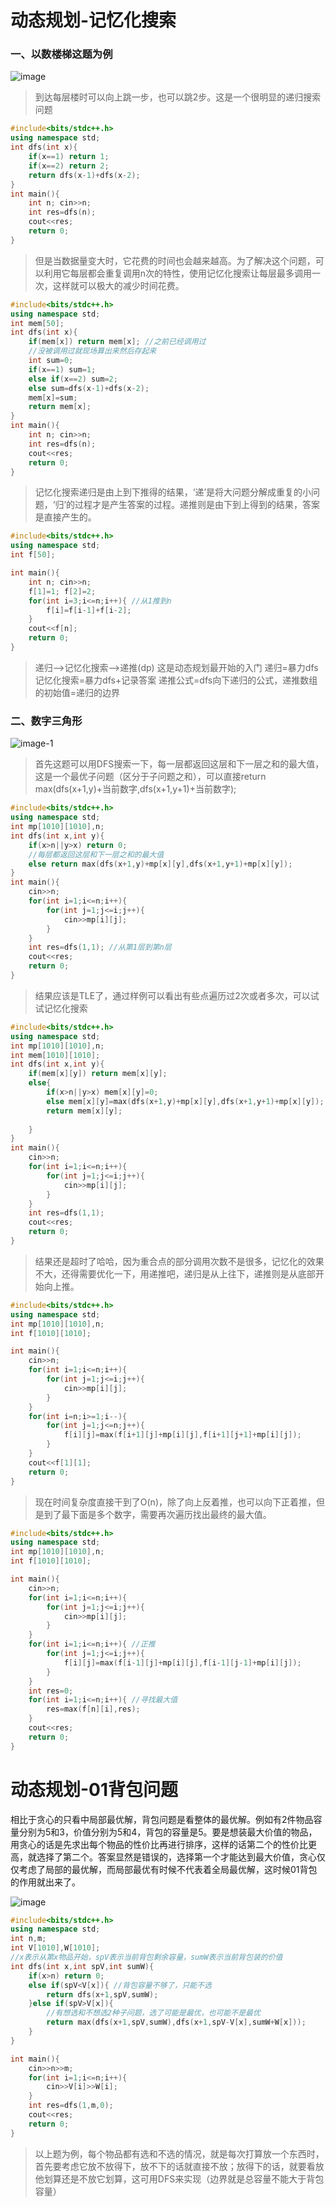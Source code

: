 # 动态规划-记忆化搜索

### 一、以数楼梯这题为例

![image](https://github.com/spesserta/My-note/assets/138494873/da2804e3-4e65-4696-8f65-a9803af12944)


>到达每层楼时可以向上跳一步，也可以跳2步。这是一个很明显的递归搜索问题
```cpp
#include<bits/stdc++.h>
using namespace std;
int dfs(int x){
	if(x==1) return 1;
	if(x==2) return 2;
	return dfs(x-1)+dfs(x-2);
}
int main(){
	int n; cin>>n;
	int res=dfs(n);
	cout<<res;
	return 0;
}
```
>但是当数据量变大时，它花费的时间也会越来越高。为了解决这个问题，可以利用它每层都会重复调用n次的特性，使用记忆化搜索让每层最多调用一次，这样就可以极大的减少时间花费。
```cpp
#include<bits/stdc++.h>
using namespace std;
int mem[50];
int dfs(int x){
	if(mem[x]) return mem[x]; //之前已经调用过 
	//没被调用过就现场算出来然后存起来 
	int sum=0;
	if(x==1) sum=1;
	else if(x==2) sum=2;
	else sum=dfs(x-1)+dfs(x-2);
	mem[x]=sum;
	return mem[x];
}
int main(){
	int n; cin>>n;
	int res=dfs(n);
	cout<<res;
	return 0;
}
```
>记忆化搜索递归是由上到下推得的结果，‘递’是将大问题分解成重复的小问题，‘归’的过程才是产生答案的过程。递推则是由下到上得到的结果，答案是直接产生的。
```cpp
#include<bits/stdc++.h>
using namespace std;
int f[50];

int main(){
	int n; cin>>n;
	f[1]=1; f[2]=2;
	for(int i=3;i<=n;i++){ //从1推到n 
		f[i]=f[i-1]+f[i-2];
	}
	cout<<f[n];
	return 0;
}
```
>递归-->记忆化搜索-->递推(dp) 这是动态规划最开始的入门
>递归=暴力dfs
>记忆化搜索=暴力dfs+记录答案
>递推公式=dfs向下递归的公式，递推数组的初始值=递归的边界

### 二、数字三角形

![image-1](https://github.com/spesserta/My-note/assets/138494873/80f429c2-ac8a-4be2-8624-bac0b275e2a2)

>首先这题可以用DFS搜索一下，每一层都返回这层和下一层之和的最大值，这是一个最优子问题（区分于子问题之和），可以直接return max(dfs(x+1,y)+当前数字,dfs(x+1,y+1)+当前数字); 
```cpp
#include<bits/stdc++.h>
using namespace std;
int mp[1010][1010],n;
int dfs(int x,int y){
	if(x>n||y>x) return 0;
    //每层都返回这层和下一层之和的最大值
	else return max(dfs(x+1,y)+mp[x][y],dfs(x+1,y+1)+mp[x][y]);
}
int main(){
	cin>>n;
	for(int i=1;i<=n;i++){
		for(int j=1;j<=i;j++){
			cin>>mp[i][j];
		}
	}
	int res=dfs(1,1); //从第1层到第n层
	cout<<res;
	return 0;
}
```
>结果应该是TLE了，通过样例可以看出有些点遍历过2次或者多次，可以试试记忆化搜索
```cpp
#include<bits/stdc++.h>
using namespace std;
int mp[1010][1010],n;
int mem[1010][1010];
int dfs(int x,int y){
	if(mem[x][y]) return mem[x][y];
	else{
		if(x>n||y>x) mem[x][y]=0;
		else mem[x][y]=max(dfs(x+1,y)+mp[x][y],dfs(x+1,y+1)+mp[x][y]);
		return mem[x][y];
		
	}
}
int main(){
	cin>>n;
	for(int i=1;i<=n;i++){
		for(int j=1;j<=i;j++){
			cin>>mp[i][j];
		}
	}
	int res=dfs(1,1);
	cout<<res;
	return 0;
}
```
>结果还是超时了哈哈，因为重合点的部分调用次数不是很多，记忆化的效果不大，还得需要优化一下，用递推吧，递归是从上往下，递推则是从底部开始向上推。
```cpp
#include<bits/stdc++.h>
using namespace std;
int mp[1010][1010],n;
int f[1010][1010];

int main(){
	cin>>n;
	for(int i=1;i<=n;i++){
		for(int j=1;j<=i;j++){
			cin>>mp[i][j];
		}
	}
	for(int i=n;i>=1;i--){
		for(int j=1;j<=n;j++){
			f[i][j]=max(f[i+1][j]+mp[i][j],f[i+1][j+1]+mp[i][j]);
		}
	}
	cout<<f[1][1];
	return 0;
}
```
>现在时间复杂度直接干到了O(n)，除了向上反着推，也可以向下正着推，但是到了最下面是多个数字，需要再次遍历找出最终的最大值。
```cpp
#include<bits/stdc++.h>
using namespace std;
int mp[1010][1010],n;
int f[1010][1010];

int main(){
	cin>>n;
	for(int i=1;i<=n;i++){
		for(int j=1;j<=i;j++){
			cin>>mp[i][j];
		}
	}
	for(int i=1;i<=n;i++){ //正推
		for(int j=1;j<=i;j++){
			f[i][j]=max(f[i-1][j]+mp[i][j],f[i-1][j-1]+mp[i][j]);
		}
	}
	int res=0;
	for(int i=1;i<=n;i++){ //寻找最大值
		res=max(f[n][i],res);
	}
	cout<<res;
	return 0;
}
```

# 动态规划-01背包问题

相比于贪心的只看中局部最优解，背包问题是看整体的最优解。例如有2件物品容量分别为5和3，价值分别为5和4，背包的容量是5。要是想装最大价值的物品，用贪心的话是先求出每个物品的性价比再进行排序，这样的话第二个的性价比更高，就选择了第二个。答案显然是错误的，选择第一个才能达到最大价值，贪心仅仅考虑了局部的最优解，而局部最优有时候不代表着全局最优解，这时候01背包的作用就出来了。

![image](https://github.com/spesserta/My-note/assets/138494873/f98a53d6-54f4-4123-b270-306bb0d33fd9)


```cpp
#include<bits/stdc++.h>
using namespace std;
int n,m;
int V[1010],W[1010]; 
//x表示从第x物品开始，spV表示当前背包剩余容量，sumW表示当前背包装的价值 
int dfs(int x,int spV,int sumW){
	if(x>n) return 0;
	else if(spV<V[x]){ //背包容量不够了，只能不选 
		return dfs(x+1,spV,sumW);
	}else if(spV>V[x]){
		//有想选和不想选2种子问题，选了可能是最优，也可能不是最优 
		return max(dfs(x+1,spV,sumW),dfs(x+1,spV-V[x],sumW+W[x])); 
	}
}

int main(){
	cin>>n>>m;
	for(int i=1;i<=n;i++){
		cin>>V[i]>>W[i];
	}
	int res=dfs(1,m,0);
	cout<<res;
	return 0;
}
```
>以上题为例，每个物品都有选和不选的情况，就是每次打算放一个东西时，首先要考虑它放不放得下，放不下的话就直接不放；放得下的话，就要看放他划算还是不放它划算，这可用DFS来实现（边界就是总容量不能大于背包容量）

```cpp

```






